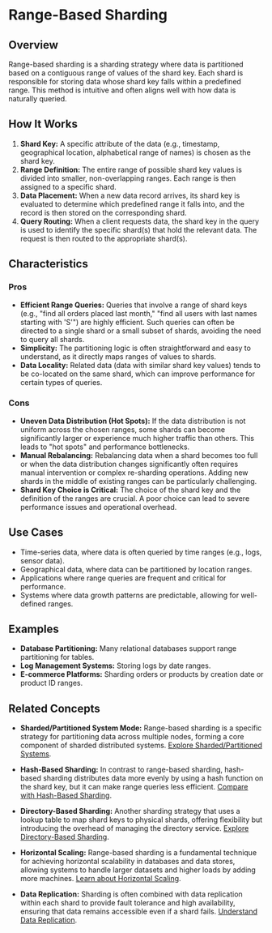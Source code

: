 # Range-Based Sharding

## Overview

Range-based sharding is a sharding strategy where data is partitioned based on a contiguous range of values of the shard key. Each shard is responsible for storing data whose shard key falls within a predefined range. This method is intuitive and often aligns well with how data is naturally queried.

## How It Works

1.  **Shard Key:** A specific attribute of the data (e.g., timestamp, geographical location, alphabetical range of names) is chosen as the shard key.
2.  **Range Definition:** The entire range of possible shard key values is divided into smaller, non-overlapping ranges. Each range is then assigned to a specific shard.
3.  **Data Placement:** When a new data record arrives, its shard key is evaluated to determine which predefined range it falls into, and the record is then stored on the corresponding shard.
4.  **Query Routing:** When a client requests data, the shard key in the query is used to identify the specific shard(s) that hold the relevant data. The request is then routed to the appropriate shard(s).

## Characteristics

### Pros

*   **Efficient Range Queries:** Queries that involve a range of shard keys (e.g., "find all orders placed last month," "find all users with last names starting with 'S'") are highly efficient. Such queries can often be directed to a single shard or a small subset of shards, avoiding the need to query all shards.
*   **Simplicity:** The partitioning logic is often straightforward and easy to understand, as it directly maps ranges of values to shards.
*   **Data Locality:** Related data (data with similar shard key values) tends to be co-located on the same shard, which can improve performance for certain types of queries.

### Cons

*   **Uneven Data Distribution (Hot Spots):** If the data distribution is not uniform across the chosen ranges, some shards can become significantly larger or experience much higher traffic than others. This leads to "hot spots" and performance bottlenecks.
*   **Manual Rebalancing:** Rebalancing data when a shard becomes too full or when the data distribution changes significantly often requires manual intervention or complex re-sharding operations. Adding new shards in the middle of existing ranges can be particularly challenging.
*   **Shard Key Choice is Critical:** The choice of the shard key and the definition of the ranges are crucial. A poor choice can lead to severe performance issues and operational overhead.

## Use Cases

*   Time-series data, where data is often queried by time ranges (e.g., logs, sensor data).
*   Geographical data, where data can be partitioned by location ranges.
*   Applications where range queries are frequent and critical for performance.
*   Systems where data growth patterns are predictable, allowing for well-defined ranges.

## Examples

*   **Database Partitioning:** Many relational databases support range partitioning for tables.
*   **Log Management Systems:** Storing logs by date ranges.
*   **E-commerce Platforms:** Sharding orders or products by creation date or product ID ranges.

## Related Concepts

-   **Sharded/Partitioned System Mode:** Range-based sharding is a specific strategy for partitioning data across multiple nodes, forming a core component of sharded distributed systems. [Explore Sharded/Partitioned Systems](../README.md).

-   **Hash-Based Sharding:** In contrast to range-based sharding, hash-based sharding distributes data more evenly by using a hash function on the shard key, but it can make range queries less efficient. [Compare with Hash-Based Sharding](../hash-based-sharding/README.md).

-   **Directory-Based Sharding:** Another sharding strategy that uses a lookup table to map shard keys to physical shards, offering flexibility but introducing the overhead of managing the directory service. [Explore Directory-Based Sharding](../directory-based-sharding/README.md).

-   **Horizontal Scaling:** Range-based sharding is a fundamental technique for achieving horizontal scalability in databases and data stores, allowing systems to handle larger datasets and higher loads by adding more machines. [Learn about Horizontal Scaling](../../../scaling/horizontal/README.md).

-   **Data Replication:** Sharding is often combined with data replication within each shard to provide fault tolerance and high availability, ensuring that data remains accessible even if a shard fails. [Understand Data Replication](../../../data-replication/README.md).
